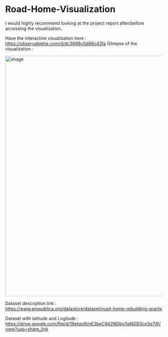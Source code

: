 # Road-Home-Visualization

I would highly recommend looking at the project report after/before accessing the visualization.

Have the interactive visualization here : https://observablehq.com/d/dc3689c0d68c43fa
Glimpse of the visualization :

<img width="767" alt="image" src="https://github.com/BhanuKedhar09/Road-Home-Visualization/assets/112876951/2961b3d5-5660-4147-8f9a-2d227d839cf5">



Dataset description link : https://www.propublica.org/datastore/dataset/road-home-rebuilding-grants

Dataset with latitude and Logitude : https://drive.google.com/file/d/19etwzKmE3beC8d2NDbvi1aNGB3ce3q7W/view?usp=share_link
